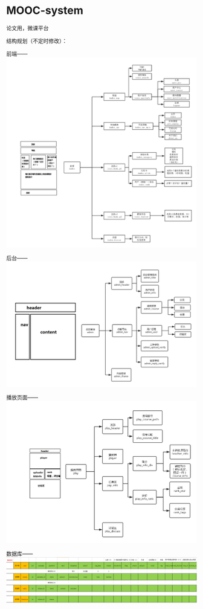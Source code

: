 # MOOC-system
论文用，微课平台

结构规划（不定时修改）：

前端——
![Alt text](https://github.com/Fromnowon/mooc_system/blob/master/other/%E5%89%8D%E7%AB%AF%E7%BB%93%E6%9E%84.png)

后台——
![Alt text](https://github.com/Fromnowon/mooc_system/blob/master/other/%E5%90%8E%E5%8F%B0%E7%BB%93%E6%9E%84.png)

播放页面——
![Alt text](https://github.com/Fromnowon/mooc_system/blob/master/other/%E6%92%AD%E6%94%BE%E9%A1%B5%E9%9D%A2.png)

数据库——
![Alt text](https://github.com/Fromnowon/mooc_system/blob/master/other/%E6%95%B0%E6%8D%AE%E5%BA%93%E8%AE%BE%E8%AE%A1.png)
